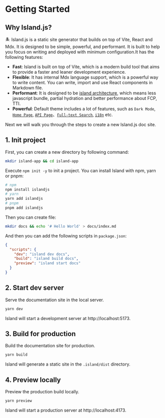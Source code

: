 # Getting Started

## Why Island.js?

🏝️ Island.js is a static site generator that builds on top of Vite, React and Mdx. It is designed to be simple, powerful, and performant. It is built to help you focus on writing and deployed with minimum configuration.It has the following features:

- **Fast**: Island is built on top of Vite, which is a modern build tool that aims to provide a faster and leaner development experience.
- **Flexible**: It has internal Mdx language support, which is a powerful way to write content. You can write, import and use React components in Markdown file.
- **Performant**: It is designed to be [island architecture](https://jasonformat.com/islands-architecture/), which means less javascript bundle, partial hydration and better performance about FCP, TTI.
- **Powerful**: Default theme includes a lot of features, such as `Dark Mode`, [`Home Page`](/en/guide/home-page), [`API Page`](/en/guide/api-page)、[`Full-text Search`](/en/guide/search), [`i18n`](/en/guide/i18n) etc.

Next we will walk you through the steps to create a new Island.js doc site.

## 1. Init project

First, you can create a new directory by following command:

```bash
mkdir island-app && cd island-app
```

Execute `npm init -y` to init a project. You can install Island with npm, yarn or pnpm:

```bash
# npm
npm install islandjs
# yarn
yarn add islandjs
# pnpm
pnpm add islandjs
```

Then you can create file:

```bash
mkdir docs && echo '# Hello World' > docs/index.md
```

And then you can add the following scripts in `package.json`:

```json
{
  "scripts": {
    "dev": "island dev docs",
    "build": "island build docs",
    "preview": "island start docs"
  }
}
```

## 2. Start dev server

Serve the documentation site in the local server.

```bash
yarn dev
```

Island will start a development server at http://localhost:5173.

## 3. Build for production

Build the documentation site for production.

```bash
yarn build
```

Island will generate a static site in the `.island/dist` directory.

## 4. Preview locally

Preview the production build locally.

```bash
yarn preview
```

Island will start a production server at http://localhost:4173.
